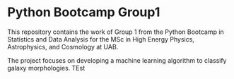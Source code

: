 # Python Bootcamp Group1
This repository contains the work of Group 1 from the Python Bootcamp in Statistics and Data Analysis for the MSc in High Energy Physics, Astrophysics, and Cosmology at UAB. 


The project focuses on developing a machine learning algorithm to classify galaxy morphologies. TEst
